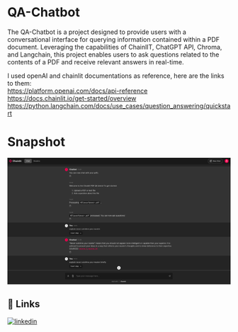 
# QA-Chatbot



The QA-Chatbot is a project designed to provide users with a conversational interface for querying information contained within a PDF document. Leveraging the capabilities of ChainlIT, ChatGPT API, Chroma, and Langchain, this project enables users to ask questions related to the contents of a PDF and receive relevant answers in real-time.

I used openAI and chainlit documentations as reference, here are the links to them:\
https://platform.openai.com/docs/api-reference \
https://docs.chainlit.io/get-started/overview \
https://python.langchain.com/docs/use_cases/question_answering/quickstart
# Snapshot
![chat Screenshot](https://github.com/ChayanBhansali/QA-Chatbot/blob/main/snapshot.png)
## 🔗 Links


[![linkedin](https://img.shields.io/badge/linkedin-0A66C2?style=for-the-badge&logo=linkedin&logoColor=white)](www.linkedin.com/in/cbhansali)


